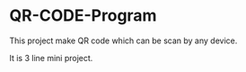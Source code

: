 # QR-CODE-Program

This project make QR code which can be scan by any device.

It is 3 line mini project.
